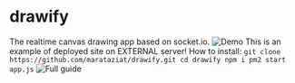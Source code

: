 # drawify
The realtime canvas drawing app based on socket.io.
![Demo](https://thumbs.gfycat.com/DrearyRemoteGrasshopper-size_restricted.gif)
This is an example of deployed site on EXTERNAL server!
How to install:
`
git clone https://github.com/marataziat/drawify.git
cd drawify
npm i
pm2 start app.js
`
![Full guide](https://dev.to/marataziat/how-to-make-the-github-webhook-on-the-digitalocean-droplet-3an8)
